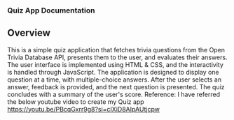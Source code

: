 ### Quiz App Documentation
## Overview
This is a simple quiz application that fetches trivia questions from the Open Trivia Database API, presents them to the user, and evaluates their answers. The user interface is implemented using HTML & CSS, and the interactivity is handled through JavaScript. The application is designed to display one question at a time, with multiple-choice answers. After the user selects an answer, feedback is provided, and the next question is presented. The quiz concludes with a summary of the user's score.
Reference:
I have referred the below youtube video to create my Quiz app
https://youtu.be/PBcqGxrr9g8?si=cIXiD8AIpAUtjcpw
